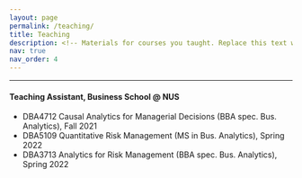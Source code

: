 ```yaml
---
layout: page
permalink: /teaching/
title: Teaching
description: <!-- Materials for courses you taught. Replace this text with your description. -->
nav: true
nav_order: 4
---
```


---
#### Teaching Assistant, Business School @ NUS  


- DBA4712 Causal Analytics for Managerial Decisions (BBA spec. Bus. Analytics), Fall 2021
- DBA5109 Quantitative Risk Management (MS in Bus. Analytics), Spring 2022
- DBA3713 Analytics for Risk Management (BBA spec. Bus. Analytics), Spring 2022
